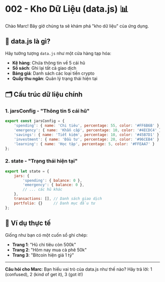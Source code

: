 # 002 - Kho Dữ Liệu (data.js) 📊

Chào Marc! Bây giờ chúng ta sẽ khám phá "kho dữ liệu" của ứng dụng.

## 🏪 data.js là gì?

Hãy tưởng tượng `data.js` như một cửa hàng tạp hóa:
- **Kệ hàng**: Chứa thông tin về 5 cái hũ
- **Sổ sách**: Ghi lại tất cả giao dịch
- **Bảng giá**: Danh sách các loại tiền crypto
- **Quầy thu ngân**: Quản lý trạng thái hiện tại

## 🗂️ Cấu trúc dữ liệu chính

### 1. jarsConfig - "Thông tin 5 cái hũ"
```javascript
export const jarsConfig = {
    'spending': { name: 'Chi tiêu', percentage: 55, color: '#FF6B6B' },
    'emergency': { name: 'Khẩn cấp', percentage: 10, color: '#4ECDC4' },
    'savings': { name: 'Tiết kiệm', percentage: 10, color: '#45B7D1' },
    'investment': { name: 'Đầu tư', percentage: 20, color: '#96CEB4' },
    'learning': { name: 'Học tập', percentage: 5, color: '#FFEAA7' }
};
```

### 2. state - "Trạng thái hiện tại"
```javascript
export let state = {
    jars: {
        'spending': { balance: 0 },
        'emergency': { balance: 0 },
        // ... các hũ khác
    },
    transactions: [], // Danh sách giao dịch
    portfolio: {}     // Danh mục đầu tư
};
```

## 🎯 Ví dụ thực tế

Giống như bạn có một cuốn sổ ghi chép:
- **Trang 1**: "Hũ chi tiêu còn 500k"
- **Trang 2**: "Hôm nay mua cà phê 50k"
- **Trang 3**: "Bitcoin hiện giá 1 tỷ"

---

**Câu hỏi cho Marc**: Bạn hiểu vai trò của data.js như thế nào?
Hãy trả lời: 1 (confused), 2 (kind of get it), 3 (got it!)
